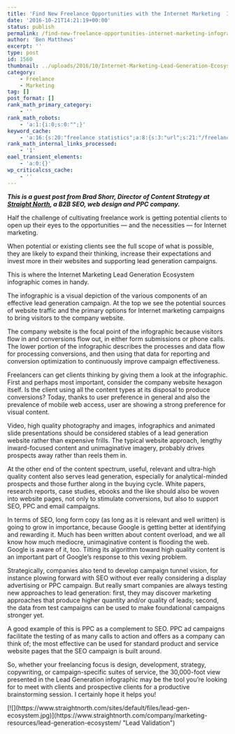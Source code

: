 ```yaml
---
title: 'Find New Freelance Opportunities with the Internet Marketing  Infographic'
date: '2016-10-21T14:21:19+00:00'
status: publish
permalink: /find-new-freelance-opportunities-internet-marketing-infographic
author: 'Ben Matthews'
excerpt: ''
type: post
id: 1560
thumbnail: ../uploads/2016/10/Internet-Marketing-Lead-Generation-Ecosystem-150x150.png
category:
    - Freelance
    - Marketing
tag: []
post_format: []
rank_math_primary_category:
    - ''
rank_math_robots:
    - 'a:1:{i:0;s:0:"";}'
keyword_cache:
    - 'a:16:{s:20:"freelance statistics";a:8:{s:3:"url";s:21:"/freelance-statistics";s:5:"times";s:0:"";s:7:"between";s:0:"";s:6:"before";s:0:"";s:5:"after";s:0:"";s:4:"case";N;s:8:"nofollow";N;s:9:"newwindow";N;}s:19:"freelance portfolio";a:8:{s:3:"url";s:30:"/courses/freelance-portfolios/";s:5:"times";s:0:"";s:7:"between";s:0:"";s:6:"before";s:0:"";s:5:"after";s:0:"";s:4:"case";N;s:8:"nofollow";N;s:9:"newwindow";N;}s:19:"accounting software";a:8:{s:3:"url";s:33:"/best-online-accounting-software/";s:5:"times";s:0:"";s:7:"between";s:0:"";s:6:"before";s:0:"";s:5:"after";s:0:"";s:4:"case";N;s:8:"nofollow";N;s:9:"newwindow";N;}s:19:"freelance community";a:8:{s:3:"url";s:20:"/freelance-community";s:5:"times";s:0:"";s:7:"between";s:0:"";s:6:"before";s:0:"";s:5:"after";s:0:"";s:4:"case";N;s:8:"nofollow";N;s:9:"newwindow";N;}s:19:"freelance questions";a:8:{s:3:"url";s:20:"/freelance-community";s:5:"times";s:0:"";s:7:"between";s:0:"";s:6:"before";s:0:"";s:5:"after";s:0:"";s:4:"case";N;s:8:"nofollow";N;s:9:"newwindow";N;}s:18:"freelance expenses";a:8:{s:3:"url";s:19:"/freelance-expenses";s:5:"times";s:0:"";s:7:"between";s:0:"";s:6:"before";s:0:"";s:5:"after";s:0:"";s:4:"case";N;s:8:"nofollow";N;s:9:"newwindow";N;}s:18:"freelance training";a:8:{s:3:"url";s:8:"/courses";s:5:"times";s:0:"";s:7:"between";s:0:"";s:6:"before";s:0:"";s:5:"after";s:0:"";s:4:"case";N;s:8:"nofollow";N;s:9:"newwindow";N;}s:15:"freelance tools";a:8:{s:3:"url";s:21:"/best-freelance-tools";s:5:"times";s:0:"";s:7:"between";s:0:"";s:6:"before";s:0:"";s:5:"after";s:0:"";s:4:"case";N;s:8:"nofollow";N;s:9:"newwindow";N;}s:15:"freelance rates";a:8:{s:3:"url";s:16:"/freelance-rates";s:5:"times";s:0:"";s:7:"between";s:0:"";s:6:"before";s:0:"";s:5:"after";s:0:"";s:4:"case";N;s:8:"nofollow";N;s:9:"newwindow";N;}s:14:"freelance work";a:8:{s:3:"url";s:15:"/freelance-work";s:5:"times";s:0:"";s:7:"between";s:0:"";s:6:"before";s:0:"";s:5:"after";s:0:"";s:4:"case";N;s:8:"nofollow";N;s:9:"newwindow";N;}s:14:"freelance jobs";a:8:{s:3:"url";s:15:"/freelance-jobs";s:5:"times";s:0:"";s:7:"between";s:0:"";s:6:"before";s:0:"";s:5:"after";s:0:"";s:4:"case";N;s:8:"nofollow";N;s:9:"newwindow";N;}s:13:"balance sheet";a:8:{s:3:"url";s:46:"https://freetrain.co/balance-sheet-definition/";s:5:"times";s:0:"";s:7:"between";s:0:"";s:6:"before";s:0:"";s:5:"after";s:0:"";s:4:"case";N;s:8:"nofollow";N;s:9:"newwindow";N;}s:7:"courses";a:8:{s:3:"url";s:8:"/courses";s:5:"times";s:0:"";s:7:"between";s:0:"";s:6:"before";s:0:"";s:5:"after";s:0:"";s:4:"case";N;s:8:"nofollow";N;s:9:"newwindow";N;}s:5:"rates";a:8:{s:3:"url";s:16:"/freelance-rates";s:5:"times";s:0:"";s:7:"between";s:0:"";s:6:"before";s:0:"";s:5:"after";s:0:"";s:4:"case";N;s:8:"nofollow";N;s:9:"newwindow";N;}s:4:"ir35";a:8:{s:3:"url";s:5:"/ir35";s:5:"times";s:0:"";s:7:"between";s:0:"";s:6:"before";s:0:"";s:5:"after";s:0:"";s:4:"case";N;s:8:"nofollow";N;s:9:"newwindow";N;}s:13:"keywords_time";i:1565617782;}'
rank_math_internal_links_processed:
    - '1'
eael_transient_elements:
    - 'a:0:{}'
wp_criticalcss_cache:
    - ''
---
```

***This is a guest post from Brad Shorr, Director of Content Strategy at [Straight North](https://www.straightnorth.com/), a B2B SEO, web design* *and PPC company.***

Half the challenge of cultivating freelance work is getting potential clients to open up their eyes to the opportunities — and the necessities — for Internet marketing.

When potential or existing clients see the full scope of what is possible, they are likely to expand their thinking, increase their expectations and invest more in their websites and supporting lead generation campaigns.

This is where the Internet Marketing Lead Generation Ecosystem infographic comes in handy.

The infographic is a visual depiction of the various components of an effective lead generation campaign. At the top we see the potential sources of website traffic and the primary options for Internet marketing campaigns to bring visitors to the company website.

The company website is the focal point of the infographic because visitors flow in and conversions flow out, in either form submissions or phone calls. The lower portion of the infographic describes the processes and data flow for processing conversions, and then using that data for reporting and conversion optimization to continuously improve campaign effectiveness.

Freelancers can get clients thinking by giving them a look at the infographic. First and perhaps most important, consider the company website hexagon itself. Is the client using all the content types at its disposal to produce conversions? Today, thanks to user preference in general and also the prevalence of mobile web access, user are showing a strong preference for visual content.

Video, high quality photography and images, infographics and animated slide presentations should be considered stables of a lead generation website rather than expensive frills. The typical website approach, lengthy inward-focused content and unimaginative imagery, probably drives prospects away rather than reels them in.

At the other end of the content spectrum, useful, relevant and ultra-high quality content also serves lead generation, especially for analytical-minded prospects and those further along in the buying cycle. White papers, research reports, case studies, ebooks and the like should also be woven into website pages, not only to stimulate conversions, but also to support SEO, PPC and email campaigns.

In terms of SEO, long form copy (as long as it is relevant and well written) is going to grow in importance, because Google is getting better at identifying and rewarding it. Much has been written about content overload, and we all know how much mediocre, unimaginative content is flooding the web. Google is aware of it, too. Tilting its algorithm toward high quality content is an important part of Google’s response to this vexing problem.

Strategically, companies also tend to develop campaign tunnel vision, for instance plowing forward with SEO without ever really considering a display advertising or PPC campaign. But really smart companies are always testing new approaches to lead generation: first, they may discover marketing approaches that produce higher quantity and/or quality of leads; second, the data from test campaigns can be used to make foundational campaigns stronger yet.

A good example of this is PPC as a complement to SEO. PPC ad campaigns facilitate the testing of as many calls to action and offers as a company can think of; the most effective can be used for standard product and service website pages that the SEO campaign is built around.

So, whether your freelancing focus is design, development, strategy, copywriting, or campaign-specific suites of service, the 30,000-foot view presented in the Lead Generation infographic may be the tool you’re looking for to meet with clients and prospective clients for a productive brainstorming session. I certainly hope it helps you!

<div>[![](https://www.straightnorth.com/sites/default/files/lead-gen-ecosystem.jpg)](https://www.straightnorth.com/company/marketing-resources/lead-generation-ecosystem/ "Lead Validation")

</div>